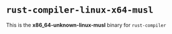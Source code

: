 # `rust-compiler-linux-x64-musl`

This is the **x86_64-unknown-linux-musl** binary for `rust-compiler`
